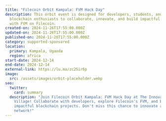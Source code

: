 ```yaml
---
title: "Filecoin Orbit Kampala: FVM Hack Day"
description: ​This orbit event is designed for developers, students, and
  blockchain enthusiasts to collaborate, innovate, and build impactful projects
  with FVM on Filecoin.
created-on: 2024-11-26T17:55:00.000Z
updated-on: 2024-11-26T17:55:00.000Z
published-on: 2024-11-26T17:55:00.000Z
category: supported-sponsored
location:
  primary: Kampala, Uganda
  region: africa
start-date: 2024-12-14
end-date: 2024-12-14
external-link: https://lu.ma/zc25ir6p
image:
  src: /assets/images/orbit-placeholder.webp
seo:
  twitter:
    card: summary
  description: "Join Filecoin Orbit Kampala: FVM Hack Day at The Innovation
    Village! Collaborate with developers, explore Filecoin's FVM, and build
    impactful blockchain projects. Don't miss this chance to innovate and
    network!"
---
```

